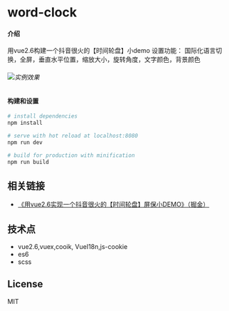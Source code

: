 # word-clock

#### 介绍
用vue2.6构建一个抖音很火的【时间轮盘】小demo
设置功能： 国际化语言切换，全屏，垂直水平位置，缩放大小，旋转角度，文字颜色，背景颜色
###### ![实例效果](https://user-gold-cdn.xitu.io/2019/4/23/16a4ac6ebc24e544?imageslim)

#### 构建和设置

``` bash
# install dependencies
npm install

# serve with hot reload at localhost:8080
npm run dev

# build for production with minification
npm run build

```

## 相关链接  
- [《用vue2.6实现一个抖音很火的【时间轮盘】屏保小DEMO》（掘金）](https://juejin.im/post/5cbdbea3f265da037875967f)


## 技术点
- vue2.6,vuex,cooik, VueI18n,js-cookie
- es6
- scss

## License

MIT